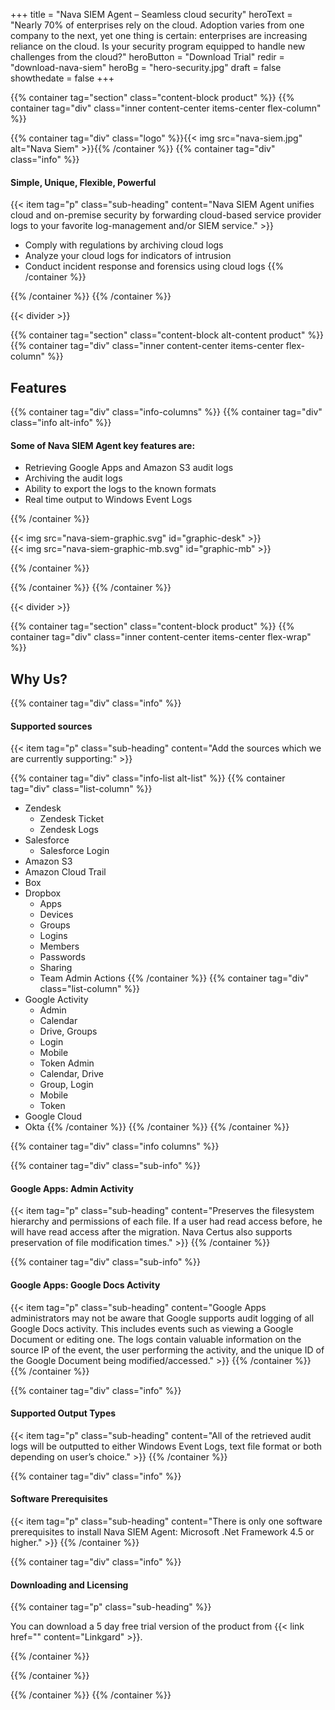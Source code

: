 +++
  title = "Nava SIEM Agent – Seamless cloud security"
  heroText = "Nearly 70% of enterprises rely on the cloud. Adoption varies from one company to the next, yet one thing is certain: enterprises are increasing reliance on the cloud. Is your security program equipped to handle new challenges from the cloud?"
  heroButton = "Download Trial"
  redir = "download-nava-siem"
  heroBg = "hero-security.jpg"
  draft = false
  showthedate = false
+++

{{% container tag="section" class="content-block product" %}}
{{% container tag="div" class="inner content-center items-center flex-column" %}}

{{% container tag="div" class="logo" %}}{{< img src="nava-siem.jpg" alt="Nava Siem" >}}{{% /container %}}
{{% container tag="div" class="info" %}}
#### Simple, Unique, Flexible, Powerful

{{< item tag="p" class="sub-heading" content="Nava SIEM Agent unifies cloud and on-premise security by forwarding cloud-based service provider logs to your favorite log-management and/or SIEM service." >}}

* Comply with regulations by archiving cloud logs
* Analyze your cloud logs for indicators of intrusion
* Conduct incident response and forensics using cloud logs
{{% /container %}}

{{% /container %}}
{{% /container %}}

{{< divider >}}

{{% container tag="section" class="content-block alt-content product" %}}
{{% container tag="div" class="inner content-center items-center flex-column" %}}
## Features

{{% container tag="div" class="info-columns" %}}
{{% container tag="div" class="info alt-info" %}}
#### Some of Nava SIEM Agent key features are:

* Retrieving Google Apps and Amazon S3 audit logs
* Archiving the audit logs
* Ability to export the logs to the known formats
* Real time output to Windows Event Logs

{{% /container %}}

<div>
{{< img src="nava-siem-graphic.svg" id="graphic-desk" >}}
</div>
<div>
{{< img src="nava-siem-graphic-mb.svg" id="graphic-mb" >}}
</div>

{{% /container %}}

{{% /container %}}
{{% /container %}}

{{< divider >}}

{{% container tag="section" class="content-block product" %}}
{{% container tag="div" class="inner content-center items-center flex-wrap" %}}
## Why Us?

{{% container tag="div" class="info" %}}
#### Supported sources

{{< item tag="p" class="sub-heading" content="Add the sources which we are currently supporting:" >}}

{{% container tag="div" class="info-list alt-list" %}}
{{% container tag="div" class="list-column" %}}
* Zendesk
  - Zendesk Ticket
  - Zendesk Logs
* Salesforce
  - Salesforce Login
* Amazon S3
* Amazon Cloud Trail
* Box
* Dropbox
  - Apps
  - Devices
  - Groups
  - Logins
  - Members
  - Passwords
  - Sharing
  - Team Admin Actions
{{% /container %}}
{{% container tag="div" class="list-column" %}}
* Google Activity
  - Admin
  - Calendar
  - Drive, Groups
  - Login
  - Mobile
  - Token Admin
  - Calendar, Drive
  - Group, Login
  - Mobile
  - Token
* Google Cloud
* Okta
{{% /container %}}
{{% /container %}}
{{% /container %}}

{{% container tag="div" class="info columns" %}}

{{% container tag="div" class="sub-info" %}}
#### Google Apps: Admin Activity
{{< item tag="p" class="sub-heading" content="Preserves the filesystem hierarchy and permissions of each file. If a user had read access before, he will have read access after the migration. Nava Certus also supports preservation of file modification times." >}}
{{% /container %}}

{{% container tag="div" class="sub-info" %}}
#### Google Apps: Google Docs Activity
{{< item tag="p" class="sub-heading" content="Google Apps administrators may not be aware that Google supports audit logging of all Google Docs activity. This includes events such as viewing a Google Document or editing one. The logs contain valuable information on the source IP of the event, the user performing the activity, and the unique ID of the Google Document being modified/accessed." >}}
{{% /container %}}
{{% /container %}}

{{% container tag="div" class="info" %}}
#### Supported Output Types
{{< item tag="p" class="sub-heading" content="All of the retrieved audit logs will be outputted to either Windows Event Logs, text file format or both depending on user’s choice." >}}
{{% /container %}}

{{% container tag="div" class="info" %}}
#### Software Prerequisites
{{< item tag="p" class="sub-heading" content="There is only one software prerequisites to install Nava SIEM Agent: Microsoft .Net Framework 4.5 or higher." >}}
{{% /container %}}

{{% container tag="div" class="info" %}}
#### Downloading and Licensing

<!-- ISSUE: https://github.com/fourjuaneight/nava-solutions/issues/2 -->
{{% container tag="p" class="sub-heading" %}}

You can download a 5 day free trial version of the product from {{< link href="" content="Linkgard" >}}.

{{% /container %}}

{{% /container %}}

{{% /container %}}
{{% /container %}}
